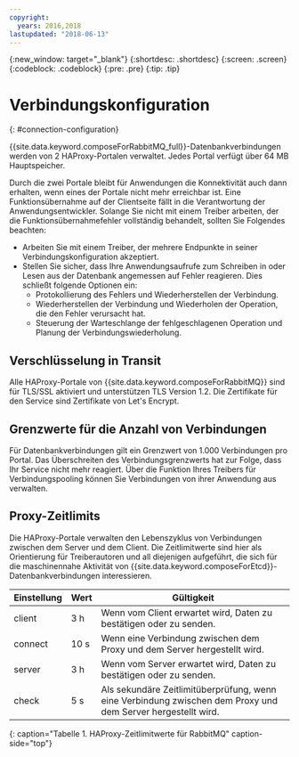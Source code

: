 ```yaml
---
copyright:
  years: 2016,2018
lastupdated: "2018-06-13"
---
```


{:new_window: target="_blank"}
{:shortdesc: .shortdesc}
{:screen: .screen}
{:codeblock: .codeblock}
{:pre: .pre}
{:tip: .tip}

# Verbindungskonfiguration
{: #connection-configuration}

{{site.data.keyword.composeForRabbitMQ_full}}-Datenbankverbindungen werden von 2 HAProxy-Portalen verwaltet. Jedes Portal verfügt über 64 MB Hauptspeicher.

Durch die zwei Portale bleibt für Anwendungen die Konnektivität auch dann erhalten, wenn eines der Portale nicht mehr erreichbar ist. Eine Funktionsübernahme auf der Clientseite fällt in die Verantwortung der Anwendungsentwickler. Solange Sie nicht mit einem Treiber arbeiten, der die Funktionsübernahmefehler vollständig behandelt, sollten Sie Folgendes beachten:

* Arbeiten Sie mit einem Treiber, der mehrere Endpunkte in seiner Verbindungskonfiguration akzeptiert.
* Stellen Sie sicher, dass Ihre Anwendungsaufrufe zum Schreiben in oder Lesen aus der Datenbank angemessen auf Fehler reagieren. Dies schließt folgende Optionen ein:
  + Protokollierung des Fehlers und Wiederherstellen der Verbindung.
  + Wiederherstellen der Verbindung und Wiederholen der Operation, die den Fehler verursacht hat.
  + Steuerung der Warteschlange der fehlgeschlagenen Operation und Planung der Verbindungswiederholung.

## Verschlüsselung in Transit

Alle HAProxy-Portale von {{site.data.keyword.composeForRabbitMQ}} sind für TLS/SSL aktiviert und unterstützen TLS Version 1.2. Die Zertifikate für den Service sind Zertifikate von Let's Encrypt.

## Grenzwerte für die Anzahl von Verbindungen

Für Datenbankverbindungen gilt ein Grenzwert von 1.000 Verbindungen pro Portal. Das Überschreiten des Verbindungsgrenzwerts hat zur Folge, dass Ihr Service nicht mehr reagiert. Über die Funktion Ihres Treibers für Verbindungspooling können Sie Verbindungen von ihrer Anwendung aus verwalten.

## Proxy-Zeitlimits

Die HAProxy-Portale verwalten den Lebenszyklus von Verbindungen zwischen dem Server und dem Client. Die Zeitlimitwerte sind hier als Orientierung für Treiberautoren und all diejenigen aufgeführt, die sich für die maschinennahe Aktivität von {{site.data.keyword.composeForEtcd}}-Datenbankverbindungen interessieren.

Einstellung | Wert | Gültigkeit
----------|-----------|-----------
client | 3 h | Wenn vom Client erwartet wird, Daten zu bestätigen oder zu senden.
connect | 10 s | Wenn eine Verbindung zwischen dem Proxy und dem Server hergestellt wird.
server | 3 h | Wenn vom Server erwartet wird, Daten zu bestätigen oder zu senden.
check | 5 s | Als sekundäre Zeitlimitüberprüfung, wenn eine Verbindung zwischen dem Proxy und dem Server hergestellt wird.
{: caption="Tabelle 1. HAProxy-Zeitlimitwerte für RabbitMQ" caption-side="top"}




